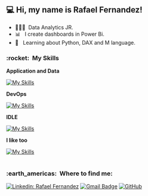 
## 💻 Hi, my name is <strong>Rafael Fernandez!</strong>
- 👨🏻‍💻 &nbsp;Data Analytics JR.
- 📊 &nbsp; I create dashboards in Power Bi.
- 📖 &nbsp; Learning about Python, DAX and M language.

<h3> :rocket: &nbsp;My Skills </h3>

**Application and Data**

  [![My Skills](https://skillicons.dev/icons?i=nodejs,react,mysql,sqlite,js,html,css,py,c)](https://skillicons.dev)
  
**DevOps**

[![My Skills](https://skillicons.dev/icons?i=git,github)](https://skillicons.dev)
  
**IDLE**

[![My Skills](https://skillicons.dev/icons?i=vscode,androidstudio,pycharm)](https://skillicons.dev)

**I like too**

[![My Skills](https://skillicons.dev/icons?i=ae,ai,ps,mint)](https://skillicons.dev)
  <br/>
<br/>
<h3> :earth_americas: &nbsp;Where to find me: </h3> 

[![Linkedin: Rafael Fernandez](https://img.shields.io/badge/-rafaelfernandez30-blue?style=flat-square&logo=Linkedin&logoColor=white&link=https://www.linkedin.com/in/rafaelfernandez30/)](https://www.linkedin.com/in/rafaelfernandez30/)
[![Gmail Badge](https://img.shields.io/badge/-rafael.f.fernandez30@gmail.com-006bed?style=flat-square&logo=Gmail&logoColor=white&link=mailto:SEU-EMAIL)](mailto:rafael.f.fernandez30@gmail.com)
[![GitHub]( https://img.shields.io/github/followers/RafaelFernandez30?label=follow&style=social)](https://github.com/RafaelFernandez30/)

